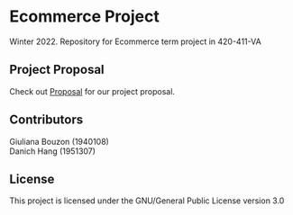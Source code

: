 # Ecommerce Project

Winter 2022. Repository for Ecommerce term project in 420-411-VA

## Project Proposal

Check out [Proposal](https://github.com/gbouzon/ecom-project/blob/main/proposal.md) for our project proposal.

## Contributors

Giuliana Bouzon (1940108) <br>
Danich Hang (1951307)

## License

This project is licensed under the GNU/General Public License version 3.0
